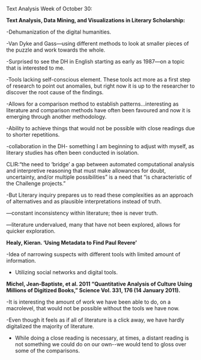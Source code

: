 
Text Analysis Week of October 30:

**Text Analysis, Data Mining, and Visualizations in Literary Scholarship:**

-Dehumanization of the digital humanities.

-Van Dyke and Gass—using different methods to look at smaller pieces of the puzzle and work towards the whole.

-Surprised to see the DH in English starting as early as 1987—on a topic that is interested to me.

-Tools lacking self-conscious element. These tools act more as a first step of research to point out anomalies, but right now it is up to the researcher to discover the root cause of the findings.

-Allows for a comparison method to establish patterns…interesting as literature and comparison methods have often been favoured and now it is emerging through another methodology.

-Ability to achieve things that would not be possible with close readings due to shorter repetitions.

-collaboration in the DH- something I am beginning to adjust with myself, as literary studies has often been conducted in isolation.

CLIR:“the need to ‘bridge’ a gap between automated computational analysis and interpretive reasoning that must make allowances for doubt, uncertainty, and/or multiple possibilities” is a need that “is characteristic of the Challenge projects.”

-But Literary inquiry prepares us to read these complexities as an approach of alternatives and as plausible interpretations instead of truth.

—constant inconsistency within literature; thee is never truth.

—literature undervalued, many that have not been explored, allows for quicker exploration.


**Healy, Kieran. ‘Using Metadata to Find Paul Revere’**

-Idea of narrowing suspects with different tools with limited amount of information.

- Utilizing social networks and digital tools.

**Michel, Jean-Baptiste, et al. 2011 “Quantitative Analysis of Culture Using Millions of Digitized Books,” Science Vol. 331, 176 (14 January 2011).**

-It is interesting the amount of work we have been able to do, on a macrolevel, that would not be possible without the tools we have now.

-Even though it feels as if all of literature is a click away, we have hardly digitalized the majority of literature.

- While doing a close reading is necessary, at times, a distant reading is not something we could do on our own--we would tend to gloss over some of the comparisons.



